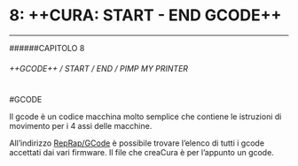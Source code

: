 # 8: ++CURA: START - END GCODE++
---

######CAPITOLO 8
###### ++GCODE++ / START / END / PIMP MY PRINTER

# 

#GCODE

Il gcode è un codice macchina molto semplice che contiene le istruzioni di movimento per i 4 assi delle macchine.

All’indirizzo [RepRap/GCode](reprap.org/wiki/Gcode) è possibile trovare l’elenco di tutti i gcode accettati dai vari firmware. Il file che creaCura è per l’appunto un gcode.